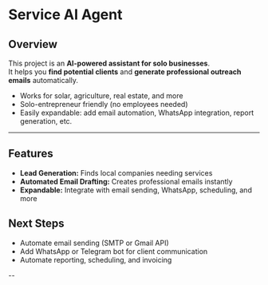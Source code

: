 
#  Service AI Agent

## Overview

This project is an **AI-powered assistant for solo businesses**.  
It helps you **find potential clients** and **generate professional outreach emails** automatically.

- Works for solar, agriculture, real estate, and more
- Solo-entrepreneur friendly (no employees needed)
- Easily expandable: add email automation, WhatsApp integration, report generation, etc.

---

## Features

- **Lead Generation:** Finds local companies needing  services
- **Automated Email Drafting:** Creates professional emails instantly
- **Expandable:** Integrate with email sending, WhatsApp, scheduling, and more

##  Next Steps

- Automate email sending (SMTP or Gmail API)
- Add WhatsApp or Telegram bot for client communication
- Automate reporting, scheduling, and invoicing

--
